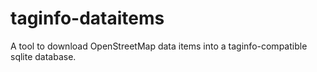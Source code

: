 # taginfo-dataitems
A tool to download OpenStreetMap data items into a taginfo-compatible sqlite database.
